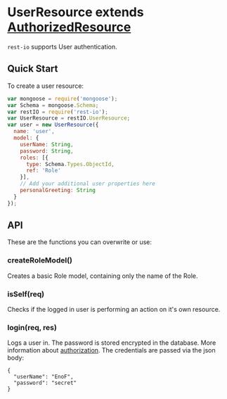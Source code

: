 # UserResource extends [AuthorizedResource](/docs/authorizedResource.md)
`rest-io` supports User authentication.

## Quick Start
To create a user resource:

```javascript
var mongoose = require('mongoose');
var Schema = mongoose.Schema;
var restIO = require('rest-io');
var UserResource = restIO.UserResource;
var user = new UserResource({
  name: 'user',
  model: {
    userName: String,
    password: String,
    roles: [{
      type: Schema.Types.ObjectId,
      ref: 'Role'
    }],
    // Add your additional user properties here
    personalGreeting: String
  }
});
```

## API
These are the functions you can overwrite or use:

### createRoleModel()
Creates a basic Role model, containing only the name of the Role.

### isSelf(req)
Checks if the logged in user is performing an action on it's own resource.

### login(req, res)
Logs a user in. The password is stored encrypted in the database. More information about [authorization](/docs/authentication.md). The credentials are passed via the json body:

```
{
  "userName": "EnoF",
  "password": "secret"
}
```
